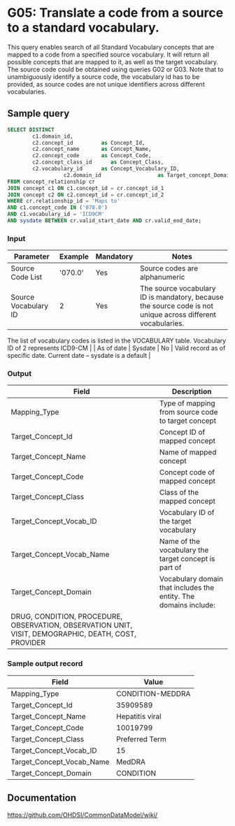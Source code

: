 # G05: Translate a code from a source to a standard vocabulary.

This query enables search of all Standard Vocabulary concepts that are mapped to a code from a specified source vocabulary. It will return all possible concepts that are mapped to it, as well as the target vocabulary. The source code could be obtained using queries G02 or G03.
Note that to unambiguously identify a source code, the vocabulary id has to be provided, as source codes are not unique identifiers across different vocabularies.

## Sample query
```sql
SELECT DISTINCT
        c1.domain_id,
        c2.concept_id         as Concept_Id,
        c2.concept_name       as Concept_Name,
        c2.concept_code       as Concept_Code,
        c2.concept_class_id      as Concept_Class,
        c2.vocabulary_id      as Concept_Vocabulary_ID,
                  c2.domain_id                  as Target_concept_Domain
FROM concept_relationship cr
JOIN concept c1 ON c1.concept_id = cr.concept_id_1
JOIN concept c2 ON c2.concept_id = cr.concept_id_2
WHERE cr.relationship_id = 'Maps to'
AND c1.concept_code IN ('070.0')
AND c1.vocabulary_id = 'ICD9CM'
AND sysdate BETWEEN cr.valid_start_date AND cr.valid_end_date;
```

### Input

| Parameter |  Example |  Mandatory |  Notes |
| --- | --- | --- | --- |
|  Source Code List |  '070.0' |  Yes |  Source codes are alphanumeric |
|  Source Vocabulary ID |  2 |  Yes | The source vocabulary ID is mandatory, because the source code is not unique across different vocabularies.

The list of vocabulary codes is listed in the VOCABULARY table. Vocabulary ID of 2 represents ICD9-CM |
|  As of date |  Sysdate |  No | Valid record as of specific date. Current date – sysdate is a default |

### Output

|  Field |  Description |
| --- | --- |
|  Mapping_Type |  Type of mapping from source code to target concept |
|  Target_Concept_Id |  Concept ID of mapped concept |
|  Target_Concept_Name |  Name of mapped concept |
|  Target_Concept_Code |  Concept code of mapped concept |
|  Target_Concept_Class |  Class of the mapped concept |
|  Target_Concept_Vocab_ID |  Vocabulary ID of the target vocabulary |
|  Target_Concept_Vocab_Name |  Name of the vocabulary the target concept is part of |
|  Target_Concept_Domain |  Vocabulary domain that includes the entity. The domains include:
DRUG, CONDITION, PROCEDURE, OBSERVATION, OBSERVATION UNIT, VISIT, DEMOGRAPHIC, DEATH, COST, PROVIDER |

### Sample output record

| Field |  Value |
| --- | --- |
|  Mapping_Type |  CONDITION-MEDDRA |
|  Target_Concept_Id |  35909589 |
|  Target_Concept_Name |  Hepatitis viral |
|  Target_Concept_Code |  10019799 |
|  Target_Concept_Class |  Preferred Term |
|  Target_Concept_Vocab_ID |  15 |
|  Target_Concept_Vocab_Name |  MedDRA |
|  Target_Concept_Domain |  CONDITION |

## Documentation
https://github.com/OHDSI/CommonDataModel/wiki/
